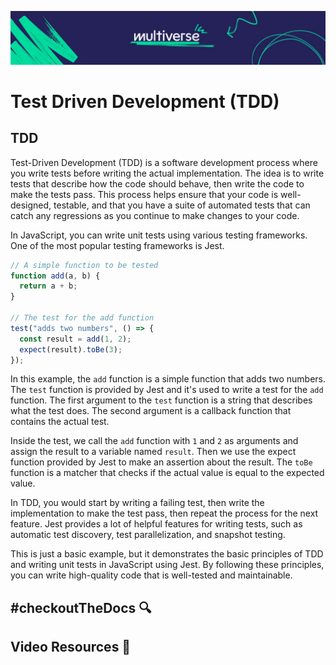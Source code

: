 ![MV Logo](/logo.jpg)
# Test Driven Development (TDD)

## TDD
Test-Driven Development (TDD) is a software development process where you write tests before writing the actual implementation. The idea is to write tests that describe how the code should behave, then write the code to make the tests pass. This process helps ensure that your code is well-designed, testable, and that you have a suite of automated tests that can catch any regressions as you continue to make changes to your code.

In JavaScript, you can write unit tests using various testing frameworks. One of the most popular testing frameworks is Jest.

```js
// A simple function to be tested
function add(a, b) {
  return a + b;
}

// The test for the add function
test("adds two numbers", () => {
  const result = add(1, 2);
  expect(result).toBe(3);
});
```
In this example, the `add` function is a simple function that adds two numbers. The `test` function is provided by Jest and it's used to write a test for the `add` function. The first argument to the `test` function is a string that describes what the test does. The second argument is a callback function that contains the actual test.

Inside the test, we call the `add` function with `1` and `2` as arguments and assign the result to a variable named `result`. Then we use the expect function provided by Jest to make an assertion about the result. The `toBe` function is a matcher that checks if the actual value is equal to the expected value.

In TDD, you would start by writing a failing test, then write the implementation to make the test pass, then repeat the process for the next feature. Jest provides a lot of helpful features for writing tests, such as automatic test discovery, test parallelization, and snapshot testing.

This is just a basic example, but it demonstrates the basic principles of TDD and writing unit tests in JavaScript using Jest. By following these principles, you can write high-quality code that is well-tested and maintainable.

## #checkoutTheDocs 🔍


## Video Resources 🎥
